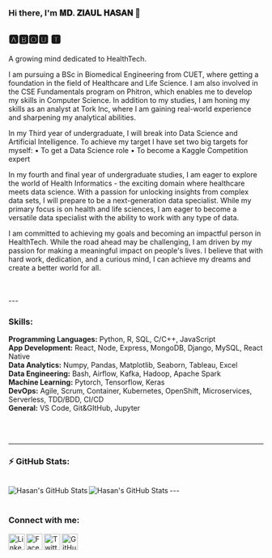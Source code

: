 ### Hi there, I'm 𝐌𝐃. 𝐙𝐈𝐀𝐔𝐋 𝐇𝐀𝐒𝐀𝐍 👋

## 🅰🅱🅾🆄 🆃

A growing mind dedicated to HealthTech.

I am pursuing a BSc in Biomedical Engineering from CUET, where getting a foundation in the field of Healthcare and Life Science. I am also involved in the CSE Fundamentals program on Phitron, which enables me to develop my skills in Computer Science. In addition to my studies, I am honing my skills as an analyst at Tork Inc, where I am gaining real-world experience and sharpening my analytical abilities.

In my Third year of undergraduate, I will break into Data Science and Artificial Intelligence. To achieve my target I have set two big targets for myself:
• To get a Data Science role
• To become a Kaggle Competition expert 

In my fourth and final year of undergraduate studies, I am eager to explore the world of Health Informatics - the exciting domain where healthcare meets data science. With a passion for unlocking insights from complex data sets, I will prepare to be a next-generation data specialist. While my primary focus is on health and life sciences, I am eager to become a versatile data specialist with the ability to work with any type of data.

I am committed to achieving my goals and becoming an impactful person in HealthTech. While the road ahead may be challenging, I am driven by my passion for making a meaningful impact on people's lives. I believe that with hard work, dedication, and a curious mind, I can achieve my dreams and create a better world for all.

<br />
<br />
---

### Skills:

**Programming Languages:** Python, R, SQL, C/C++, JavaScript  
**App Development:** React, Node, Express, MongoDB, Django, MySQL, React Native  
**Data Analytics:** Numpy, Pandas, Matplotlib, Seaborn, Tableau, Excel  
**Data Engineering:** Bash, Airflow, Kafka, Hadoop, Apache Spark  
**Machine Learning:** Pytorch, Tensorflow, Keras  
**DevOps:** Agile, Scrum, Container, Kubernetes, OpenShift, Microservices, Serverless, TDD/BDD, CI/CD  
**General:** VS Code, Git&GItHub, Jupyter  

<br />
<br />

---
  ### :zap: GitHub Stats:
  <br/>
  <img align="left" alt="Hasan's GitHub Stats" src="https://github-readme-stats.vercel.app/api?username=mzhasan00&show_icons=true&theme=tokyonight" />
  <img align="left"  alt="Hasan's GitHub Stats" src="https://github-readme-stats.vercel.app/api/top-langs/?username=mzhasan00&show_icons=true" />
---
<br />
<br />



### Connect with me:
<a href="https://www.linkedin.com/in/mzhasan00/">
    <img align="left"  width="32px" src="https://github.com/dmhendricks/signature-social-icons/blob/master/icons/round-flat-filled/35px/linkedin.png" alt="Linkedin"/>
</a>
<a href="https://www.facebook.com/mzhasan00/">
    <img align="left"  width="32px" src="https://github.com/dmhendricks/signature-social-icons/blob/master/icons/round-flat-filled/35px/facebook.png" alt="Facebook"/>
</a>
<a href="https://www.twitter.com/mzhasan00/">
    <img align="left"  width="32px" src="https://github.com/dmhendricks/signature-social-icons/blob/master/icons/round-flat-filled/35px/twitter.png" alt="Twitter"/>
</a>
<a href="https://www.github.com/mzhasan00/">
    <img align="left"  width="32px" src="https://github.com/dmhendricks/signature-social-icons/blob/master/icons/round-flat-filled/35px/github.png" alt="GitHub"/>
</a>
<br />
<br />
  
